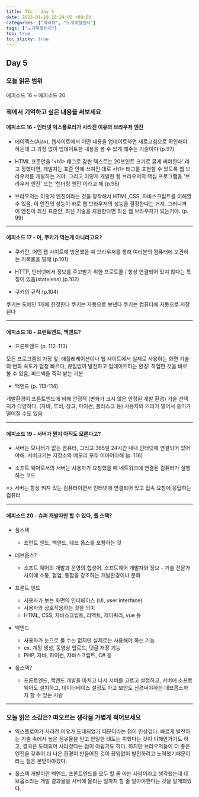 ```yaml
---
title: TIL - day 5
date: 2023-01-18 18:24:00 +09:00
categories: ["책리뷰", "노개북챌린지"]
tags: ["노개북챌린지"]
toc: true
toc_sticky: true
---
```


## Day 5

### 오늘 읽은 범위

에피소드 16 ~ 에피소드 20

### 책에서 기억하고 싶은 내용을 써보세요

#### 에피소드 16 - 인터넷 익스플로러가 사라진 이유와 브라우저 엔진

- 에이젝스(Ajax), 웹사이트에서 어떤 내용을 업데이트하면 새로고침으로 확인해야 하는데 그 과정 없이 업데이트한 내용을 볼 수 있게 해주는 기술이야 (p.97)

- HTML 표준안을 '\<h1> 태그로 감싼 텍스트는 20포인트 크기로 굵게 써야한다' 라고 정했다면, 개발자는 표준 안에 쓰여진 대로 \<h1> 태그를 표현할 수 있도록 웹 브라우저를 개발하는 거야. 그리고 이렇게 개발한 웹 브라우저의 핵심 프로그램을 '브라우저 엔진' 또는 '렌더링 엔진'이라고 해 (p.98)

- 브라우저는 이렇게 엔진이라는 것을 장착해서 HTML,CSS, 자바스크립트를 이해할 수 있음. 이 엔진의 성능이 바로 웹 브라우저의 성능을 결정한다는 거지. 그러니까 이 엔진이 최신 표준안, 최신 기술을 지원한다면 최신 웹 브라우저가 되는거야. (p. 99)

---

#### 에피소드 17 - 아, 쿠키가 먹는게 아니라고요?

- 쿠키란, 어떤 웹 사이트에 방문했을 때 브라우저를 통해 여러분의 컴퓨터에 보관하는 기록물을 말해 (p.101)

- HTTP, 인터넷에서 정보를 주고받기 위한 프로토콜 / 항상 연결되어 있지 않다는 특징이 있음(stateless) (p.102)

- 쿠키의 규칙 (p.104)

쿠키는 도메인 1개에 한정한다
쿠키는 자동으로 보낸다
쿠키는 컴퓨터에 자동으로 저장된다

---

#### 에피소드 18 - 프런트엔드, 백엔드?

- 프론트엔드 (p. 112-113)

모든 프로그램의 가장 앞, 애플레케이션이나 웹 사이트에서 실제로 사용하는 화면
기술의 변화 속도가 엄청 빠르다, 끊임없이 발전하고 업데이트하는 환경!
작업한 것을 바로 볼 수 있음, 피드백을 즉각 받는 기분

- 백엔드 (p. 113-114)

개발환경이 프론트엔드에 비해 안정적 (변화가 크지 않은 안정된 개발 환경)
기술 선택지가 다양하다. (자바, 루비, 장고, 파이썬, 플라스크 등)
사용자와 거리가 멀어서 흥미가 떨어질 수도 있음

---

#### 에피소드 19 - 서버가 뭔지 아직도 모른다고?

- 서버는 모니터가 없는 컴퓨터, 그리고 365일 24시간 내내 인터넷에 연결되어 있어야해. 서버크기는 저장소와 메모리 모두 어마어마해 (p. 116)

- 소프트 웨어로서의 서버는 사용자가 요청했을 때 네트워크에 연결된 컴퓨터가 실행하는 코드

=> 서버는 항상 켜져 있는 컴퓨터이면서 인터넷에 연결되어 있고 접속 요청에 응답하는 컴퓨터

---

#### 에피소드 20 - 슈퍼 개발자만 할 수 있다, 풀 스택?

- 풀스택

  - 프런트 엔드, 백엔드, 데브 옵스를 포함하는 것

- 데브옵스?

  - 소프트 웨어의 개발과 운영의 합성어. 소프트웨어 개발자와 정보 - 기술 전문가 사이에 소통, 협업, 통합을 강조하는 개발환경이나 문화

- 프론트 엔드

  - 사용자가 보는 화면의 인터페이스 (UI, user interface)
  - 사용자와 상호작용하는 것을 의미
  - HTML, CSS, 자바스크립트, 리액트, 제이쿼리, vue 등

- 백엔드

  - 사용자가 눈으로 볼 수는 없지만 실제로는 사용해야 하는 기능
  - ex. 계정 생성, 동영상 업로드, 댓글 저장 기능
  - PHP, 자바, 파이썬, 자바스크립트, C# 등

- 풀스택?

  - 프론트엔드, 백엔드 개발을 마치고 나서 서버를 고르고 설정하고, 서버에 소프트웨어도 설치하고, 데이터베이스 설정도 하고 보안도 신경써야하는 데브옵스까지 할 수 있는 사람

---

### 오늘 읽은 소감은? 떠오르는 생각을 가볍게 적어보세요

- 익스플로어가 사라진 이유가 도태되었기 때문이라는 점이 인상깊다. 빠르게 발전하는 기술 속에서 높은 점유율을 믿고 안일한 태도는 취했다는 것이 이해안가기도 하고, 결국은 도태되어 사라졌다는 점이 아쉽기도 하다. 하지만 브라우저들이 더 좋은 엔진을 갖추어 더 나은 환경이 만들어진 것이 끊임없이 발전하려고 노력했기때문이라는 점은 본받아야겠다.

- 풀스택 개발이란 백엔드, 프론트엔드를 모두 할 줄 아는 사람이라고 생각했는데 데브옵스라는 개발 결과물을 서버에 올리는 일까지 할 줄 알아야한다는 것을 알게되었다.
